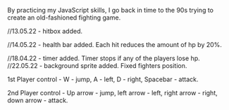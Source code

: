 By practicing my JavaScript skills, I go back in time to the 90s trying to create an old-fashioned fighting game.

//13.05.22 - hitbox added.

//14.05.22 - health bar added. Each hit reduces the amount of hp by 20%.

//18.04.22 - timer added. Timer stops if any of the players lose hp.
//22.05.22 - background sprite added. Fixed fighters position.

1st Player control - W - jump, A - left, D - right, Spacebar - attack.

2nd Player control - Up arrow - jump, left arrow - left, right arrow - right, down arrow - attack.
